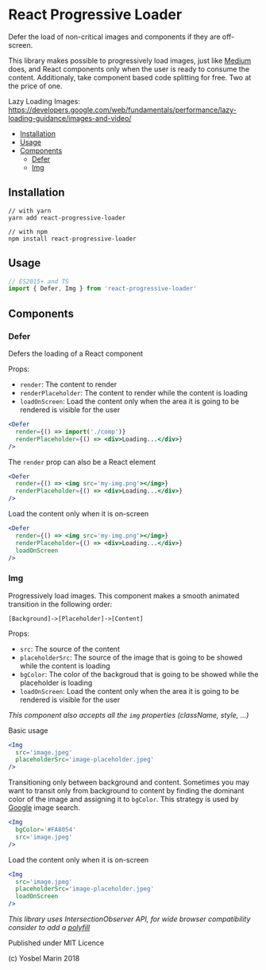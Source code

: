 # React Progressive Loader

Defer the load of non-critical images and components if they are off-screen.

This library makes possible to progressively load images, just like [Medium](https://medium.com) does, and React components only when the user is ready to consume the content. Additionaly, take component based code splitting for free. Two at the price of one.

Lazy Loading Images: https://developers.google.com/web/fundamentals/performance/lazy-loading-guidance/images-and-video/


* [Installation](#installation)
* [Usage](#usage)
* [Components](#components)
  * [Defer](#defer)
  * [Img](#img)

## Installation

```
// with yarn
yarn add react-progressive-loader

// with npm
npm install react-progressive-loader
```

## Usage

```ts
// ES2015+ and TS
import { Defer, Img } from 'react-progressive-loader'
```

## Components

### Defer

Defers the loading of a React component

Props:
* `render`: The content to render
* `renderPlaceholder`: The content to render while the content is loading
* `loadOnScreen`: Load the content only when the area it is going to be rendered is visible for the user

```jsx
<Defer
  render={() => import('./comp')}
  renderPlaceholder={() => <div>Loading...</div>}
/>
```

The `render` prop can also be a React element

```jsx
<Defer
  render={() => <img src='my-img.png'></img>}
  renderPlaceholder={() => <div>Loading...</div>}
/>
```

Load the content only when it is on-screen

```jsx
<Defer
  render={() => <img src='my-img.png'></img>}
  renderPlaceholder={() => <div>Loading...</div>}
  loadOnScreen
/>
```

### Img

Progressively load images. This component makes a smooth animated transition in the following order:

`[Background]->[Placeholder]->[Content]`

Props:
* `src`: The source of the content
* `placeholderSrc`: The source of the image that is going to be showed while the content is loading
* `bgColor`: The color of the backgroud that is going to be showed while the placeholder is loading
* `loadOnScreen`: Load the content only when the area it is going to be rendered is visible for the user

_This component also accepts all the `img` properties (className, style, ...)_

Basic usage

```jsx
<Img
  src='image.jpeg'
  placeholderSrc='image-placeholder.jpeg'
/>
```

Transitioning only between background and content. Sometimes you may want to transit only from background to content by finding the dominant color of the image and assigning it to `bgColor`. This strategy is used by [Google](https://www.google.com) image search.

```jsx
<Img
  bgColor='#FA8054'
  src='image.jpeg'
/>
```

Load the content only when it is on-screen

```jsx
<Img
  src='image.jpeg'
  placeholderSrc='image-placeholder.jpeg'
  loadOnScreen
/>
```

_This library uses IntersectionObserver API, for wide browser compatibility consider to add a [polyfill](https://github.com/w3c/IntersectionObserver/tree/master/polyfill)_

Published under MIT Licence

(c) Yosbel Marin 2018